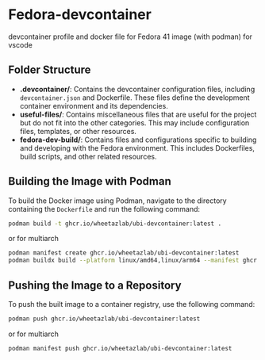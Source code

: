 # Fedora-devcontainer

devcontainer profile and docker file for Fedora 41 image (with podman) for vscode

## Folder Structure

- **.devcontainer/**: Contains the devcontainer configuration files, including `devcontainer.json` and Dockerfile. These files define the development container environment and its dependencies.
- **useful-files/**: Contains miscellaneous files that are useful for the project but do not fit into the other categories. This may include configuration files, templates, or other resources.
- **fedora-dev-build/**: Contains files and configurations specific to building and developing with the Fedora environment. This includes Dockerfiles, build scripts, and other related resources.

## Building the Image with Podman

To build the Docker image using Podman, navigate to the directory containing the `Dockerfile` and run the following command:

```sh
podman build -t ghcr.io/wheetazlab/ubi-devcontainer:latest .
```

or for multiarch

```sh
podman manifest create ghcr.io/wheetazlab/ubi-devcontainer:latest
podman buildx build --platform linux/amd64,linux/arm64 --manifest ghcr.io/wheetazlab/ubi-devcontainer:latest .
```

## Pushing the Image to a Repository

To push the built image to a container registry, use the following command:

```sh
podman push ghcr.io/wheetazlab/ubi-devcontainer:latest
```

or for multiarch

```sh
podman manifest push ghcr.io/wheetazlab/ubi-devcontainer:latest
```
